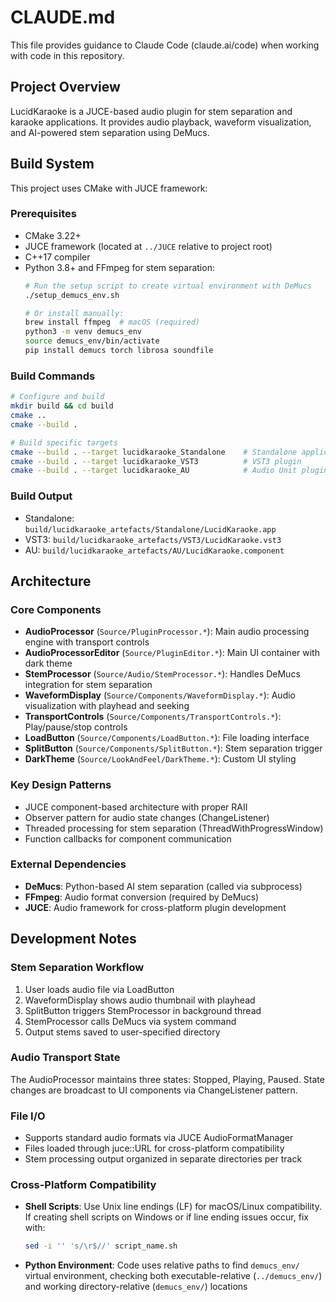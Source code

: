 # CLAUDE.md

This file provides guidance to Claude Code (claude.ai/code) when working with code in this repository.

## Project Overview

LucidKaraoke is a JUCE-based audio plugin for stem separation and karaoke applications. It provides audio playback, waveform visualization, and AI-powered stem separation using DeMucs.

## Build System

This project uses CMake with JUCE framework:

### Prerequisites
- CMake 3.22+
- JUCE framework (located at `../JUCE` relative to project root)
- C++17 compiler
- Python 3.8+ and FFmpeg for stem separation:
  ```bash
  # Run the setup script to create virtual environment with DeMucs
  ./setup_demucs_env.sh
  
  # Or install manually:
  brew install ffmpeg  # macOS (required)
  python3 -m venv demucs_env
  source demucs_env/bin/activate
  pip install demucs torch librosa soundfile
  ```

### Build Commands
```bash
# Configure and build
mkdir build && cd build
cmake ..
cmake --build .

# Build specific targets
cmake --build . --target lucidkaraoke_Standalone    # Standalone application
cmake --build . --target lucidkaraoke_VST3          # VST3 plugin
cmake --build . --target lucidkaraoke_AU            # Audio Unit plugin
```

### Build Output
- Standalone: `build/lucidkaraoke_artefacts/Standalone/LucidKaraoke.app`
- VST3: `build/lucidkaraoke_artefacts/VST3/LucidKaraoke.vst3`
- AU: `build/lucidkaraoke_artefacts/AU/LucidKaraoke.component`

## Architecture

### Core Components
- **AudioProcessor** (`Source/PluginProcessor.*`): Main audio processing engine with transport controls
- **AudioProcessorEditor** (`Source/PluginEditor.*`): Main UI container with dark theme
- **StemProcessor** (`Source/Audio/StemProcessor.*`): Handles DeMucs integration for stem separation
- **WaveformDisplay** (`Source/Components/WaveformDisplay.*`): Audio visualization with playhead and seeking
- **TransportControls** (`Source/Components/TransportControls.*`): Play/pause/stop controls
- **LoadButton** (`Source/Components/LoadButton.*`): File loading interface
- **SplitButton** (`Source/Components/SplitButton.*`): Stem separation trigger
- **DarkTheme** (`Source/LookAndFeel/DarkTheme.*`): Custom UI styling

### Key Design Patterns
- JUCE component-based architecture with proper RAII
- Observer pattern for audio state changes (ChangeListener)
- Threaded processing for stem separation (ThreadWithProgressWindow)
- Function callbacks for component communication

### External Dependencies
- **DeMucs**: Python-based AI stem separation (called via subprocess)
- **FFmpeg**: Audio format conversion (required by DeMucs)
- **JUCE**: Audio framework for cross-platform plugin development

## Development Notes

### Stem Separation Workflow
1. User loads audio file via LoadButton
2. WaveformDisplay shows audio thumbnail with playhead
3. SplitButton triggers StemProcessor in background thread
4. StemProcessor calls DeMucs via system command
5. Output stems saved to user-specified directory

### Audio Transport State
The AudioProcessor maintains three states: Stopped, Playing, Paused. State changes are broadcast to UI components via ChangeListener pattern.

### File I/O
- Supports standard audio formats via JUCE AudioFormatManager
- Files loaded through juce::URL for cross-platform compatibility
- Stem processing output organized in separate directories per track

### Cross-Platform Compatibility
- **Shell Scripts**: Use Unix line endings (LF) for macOS/Linux compatibility. If creating shell scripts on Windows or if line ending issues occur, fix with:
  ```bash
  sed -i '' 's/\r$//' script_name.sh
  ```
- **Python Environment**: Code uses relative paths to find `demucs_env/` virtual environment, checking both executable-relative (`../demucs_env/`) and working directory-relative (`demucs_env/`) locations